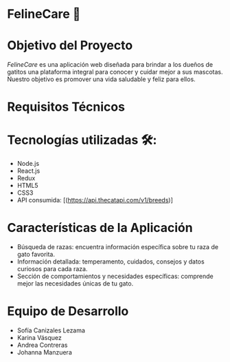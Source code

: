 # FelineCare 📂

# Objetivo del Proyecto

*FelineCare* es una aplicación web diseñada para brindar a los dueños de gatitos una plataforma integral para conocer y cuidar mejor a sus mascotas. Nuestro objetivo es promover una vida saludable y feliz para ellos.

# Requisitos Técnicos

# Tecnologías utilizadas 🛠️:
- Node.js
- React.js
- Redux
- HTML5
- CSS3
- API consumida: [(https://api.thecatapi.com/v1/breeds)]

# Características de la Aplicación

- Búsqueda de razas: encuentra información específica sobre tu raza de gato favorita.
- Información detallada: temperamento, cuidados, consejos y datos curiosos para cada raza.
- Sección de comportamientos y necesidades específicas: comprende mejor las necesidades únicas de tu gato.

# Equipo de Desarrollo 
- Sofía Canizales Lezama
- Karina Vásquez
- Andrea Contreras
- Johanna Manzuera
